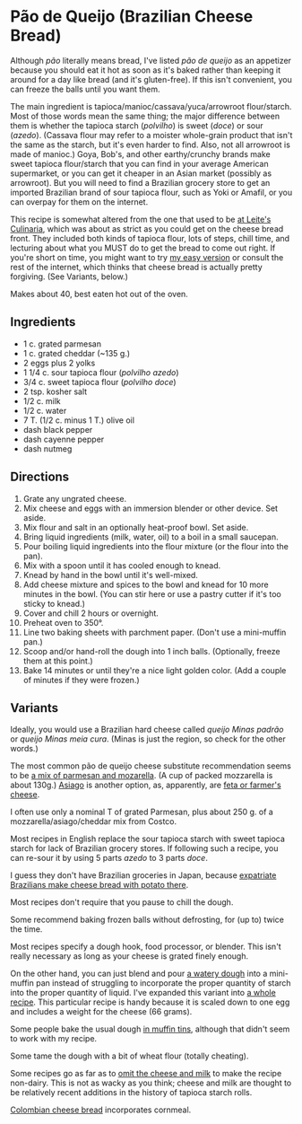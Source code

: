 # Pão de Queijo (Brazilian Cheese Bread)

Although *pão* literally means bread, I've listed *pão de queijo* as an appetizer because you should eat it hot as soon as it's baked rather than keeping it around for a day like bread (and it's gluten-free).  If this isn't convenient, you can freeze the balls until you want them.

The main ingredient is tapioca/manioc/cassava/yuca/arrowroot flour/starch.  Most of those words mean the same thing; the major difference between them is whether the tapioca starch (*polvilho*) is sweet (*doce*) or sour (*azedo*).  (Cassava flour may refer to a moister whole-grain product that isn't the same as the starch, but it's even harder to find.  Also, not all arrowroot is made of manioc.)  Goya, Bob's, and other earthy/crunchy brands make sweet tapioca flour/starch that you can find in your average American supermarket, or you can get it cheaper in an Asian market (possibly as arrowroot).  But you will need to find a Brazilian grocery store to get an imported Brazilian brand of sour tapioca flour, such as Yoki or Amafil, or you can overpay for them on the internet.

This recipe is somewhat altered from the one that used to be [at Leite's Culinaria](http://web.archive.org/web/20170706054034/http://leitesculinaria.com/32757/recipes-brazilian-cheese-rolls.html), which was about as strict as you could get on the cheese bread front.  They included both kinds of tapioca flour, lots of steps, chill time, and lecturing about what you MUST do to get the bread to come out right.  If you're short on time, you might want to try [my easy version](../appetizers/easyPaoDeQueijo.md) or consult the rest of the internet, which thinks that cheese bread is actually pretty forgiving.  (See Variants, below.)

Makes about 40, best eaten hot out of the oven.

## Ingredients

* 1 c. grated parmesan
* 1 c. grated cheddar (~135 g.)
* 2 eggs plus 2 yolks
* 1 1/4 c. sour tapioca flour (*polvilho azedo*)
* 3/4 c. sweet tapioca flour (*polvilho doce*)
* 2 tsp. kosher salt
* 1/2 c. milk
* 1/2 c. water
* 7 T. (1/2 c. minus 1 T.) olive oil
* dash black pepper
* dash cayenne pepper
* dash nutmeg

## Directions

1. Grate any ungrated cheese.
2. Mix cheese and eggs with an immersion blender or other device.  Set aside.
3. Mix flour and salt in an optionally heat-proof bowl.  Set aside.
4. Bring liquid ingredients (milk, water, oil) to a boil in a small saucepan.
5. Pour boiling liquid ingredients into the flour mixture (or the flour into the pan).
6. Mix with a spoon until it has cooled enough to knead.
7. Knead by hand in the bowl until it's well-mixed.
8. Add cheese mixture and spices to the bowl and knead for 10 more minutes in the bowl.  (You can stir here or use a pastry cutter if it's too sticky to knead.)
9. Cover and chill 2 hours or overnight.
10. Preheat oven to 350°.
11. Line two baking sheets with parchment paper.  (Don't use a mini-muffin pan.)
12. Scoop and/or hand-roll the dough into 1 inch balls.  (Optionally, freeze them at this point.)
13. Bake 14 minutes or until they're a nice light golden color.  (Add a couple of minutes if they were frozen.)

## Variants

Ideally, you would use a Brazilian hard cheese called *queijo Minas padrão* or *queijo Minas meia cura*.  (Minas is just the region, so check for the other words.)

The most common pão de queijo cheese substitute recommendation seems to be [a mix of parmesan and mozarella](https://www.foodnetwork.com/recipes/food-network-kitchen/pao-de-queijo-3364982).  (A cup of packed mozzarella is about 130g.)  [Asiago](https://www.foodnetwork.com/recipes/pao-de-queijo-brazilian-cheese-bread-3303576) is another option, as, apparently, are [feta or farmer's cheese](https://www.simplyrecipes.com/recipes/easy_brazilian_cheese_bread/).

I often use only a nominal T of grated Parmesan, plus about 250 g. of a mozzarella/asiago/cheddar mix from Costco.

Most recipes in English replace the sour tapioca starch with sweet tapioca starch for lack of Brazilian grocery stores.  If following such a recipe, you can re-sour it by using 5 parts *azedo* to 3 parts *doce*.

I guess they don't have Brazilian groceries in Japan, because [expatriate Brazilians make cheese bread with potato there](https://www.justhungry.com/very-easy-pao-de-queijo-brazilian-cheese-bread-japan).

Most recipes don't require that you pause to chill the dough.

Some recommend baking frozen balls without defrosting, for (up to) twice the time.

Most recipes specify a dough hook, food processor, or blender.  This isn't really necessary as long as your cheese is grated finely enough.

On the other hand, you can just blend and pour [a watery dough](https://www.simplyrecipes.com/recipes/easy_brazilian_cheese_bread/) into a mini-muffin pan instead of struggling to incorporate the proper quantity of starch into the proper quantity of liquid.  I've expanded this variant into [a whole recipe](../appetizers/easyPaoDeQueijo.md).   This particular recipe is handy because it is scaled down to one egg and includes a weight for the cheese (66 grams).

Some people bake the usual dough [in muffin tins](http://www.epicurious.com/recipes/member/views/pao-de-queijo-aka-brazilian-cheese-puffs-1266023), although that didn't seem to work with my recipe.

Some tame the dough with a bit of wheat flour (totally cheating).

Some recipes go as far as to [omit the cheese and milk](https://whatifgourmet.com/2013/11/19/pao-de-queijo-dairy-free-variations-part-i-the-savory-gfdf/) to make the recipe non-dairy.  This is not as wacky as you think; cheese and milk are thought to be relatively recent additions in the history of tapioca starch rolls.

[Colombian cheese bread](https://www.mycolombianrecipes.com/pandebono-colombian-cheese-bread) incorporates cornmeal. 


